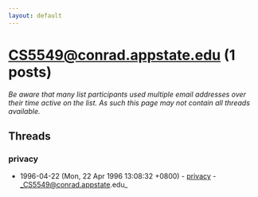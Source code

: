 ```yaml
---
layout: default
---
```


# CS5549@conrad.appstate.edu (1 posts)

_Be aware that many list participants used multiple email addresses over their time active on the list. As such this page may not contain all threads available._

## Threads

### privacy
+ 1996-04-22 (Mon, 22 Apr 1996 13:08:32 +0800) - [privacy](/archive/1996/04/3a13f4b6644507e9b7c2b80362bc0b6dc077fce3e6c319edacac70ad8e1f8b3d) - _CS5549@conrad.appstate.edu_

